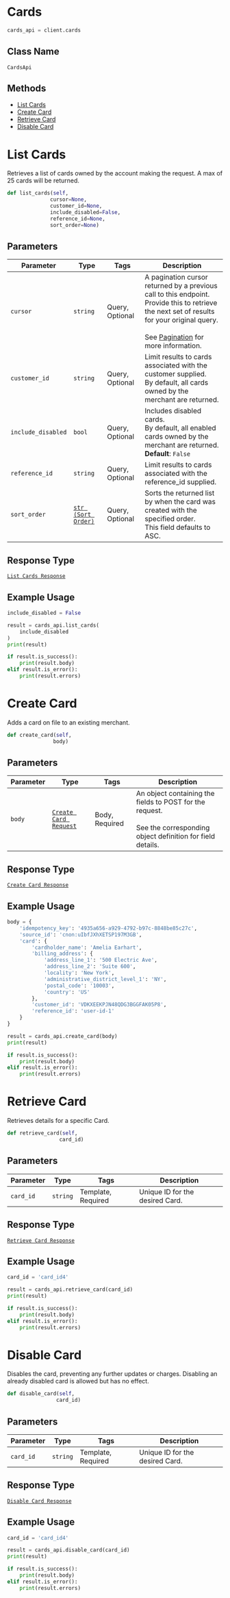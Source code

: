 # Cards

```python
cards_api = client.cards
```

## Class Name

`CardsApi`

## Methods

* [List Cards](../../doc/api/cards.md#list-cards)
* [Create Card](../../doc/api/cards.md#create-card)
* [Retrieve Card](../../doc/api/cards.md#retrieve-card)
* [Disable Card](../../doc/api/cards.md#disable-card)


# List Cards

Retrieves a list of cards owned by the account making the request.
A max of 25 cards will be returned.

```python
def list_cards(self,
              cursor=None,
              customer_id=None,
              include_disabled=False,
              reference_id=None,
              sort_order=None)
```

## Parameters

| Parameter | Type | Tags | Description |
|  --- | --- | --- | --- |
| `cursor` | `string` | Query, Optional | A pagination cursor returned by a previous call to this endpoint.<br>Provide this to retrieve the next set of results for your original query.<br><br>See [Pagination](https://developer.squareup.com/docs/build-basics/common-api-patterns/pagination) for more information. |
| `customer_id` | `string` | Query, Optional | Limit results to cards associated with the customer supplied.<br>By default, all cards owned by the merchant are returned. |
| `include_disabled` | `bool` | Query, Optional | Includes disabled cards.<br>By default, all enabled cards owned by the merchant are returned.<br>**Default**: `False` |
| `reference_id` | `string` | Query, Optional | Limit results to cards associated with the reference_id supplied. |
| `sort_order` | [`str (Sort Order)`](../../doc/models/sort-order.md) | Query, Optional | Sorts the returned list by when the card was created with the specified order.<br>This field defaults to ASC. |

## Response Type

[`List Cards Response`](../../doc/models/list-cards-response.md)

## Example Usage

```python
include_disabled = False

result = cards_api.list_cards(
    include_disabled
)
print(result)

if result.is_success():
    print(result.body)
elif result.is_error():
    print(result.errors)
```


# Create Card

Adds a card on file to an existing merchant.

```python
def create_card(self,
               body)
```

## Parameters

| Parameter | Type | Tags | Description |
|  --- | --- | --- | --- |
| `body` | [`Create Card Request`](../../doc/models/create-card-request.md) | Body, Required | An object containing the fields to POST for the request.<br><br>See the corresponding object definition for field details. |

## Response Type

[`Create Card Response`](../../doc/models/create-card-response.md)

## Example Usage

```python
body = {
    'idempotency_key': '4935a656-a929-4792-b97c-8848be85c27c',
    'source_id': 'cnon:uIbfJXhXETSP197M3GB',
    'card': {
        'cardholder_name': 'Amelia Earhart',
        'billing_address': {
            'address_line_1': '500 Electric Ave',
            'address_line_2': 'Suite 600',
            'locality': 'New York',
            'administrative_district_level_1': 'NY',
            'postal_code': '10003',
            'country': 'US'
        },
        'customer_id': 'VDKXEEKPJN48QDG3BGGFAK05P8',
        'reference_id': 'user-id-1'
    }
}

result = cards_api.create_card(body)
print(result)

if result.is_success():
    print(result.body)
elif result.is_error():
    print(result.errors)
```


# Retrieve Card

Retrieves details for a specific Card.

```python
def retrieve_card(self,
                 card_id)
```

## Parameters

| Parameter | Type | Tags | Description |
|  --- | --- | --- | --- |
| `card_id` | `string` | Template, Required | Unique ID for the desired Card. |

## Response Type

[`Retrieve Card Response`](../../doc/models/retrieve-card-response.md)

## Example Usage

```python
card_id = 'card_id4'

result = cards_api.retrieve_card(card_id)
print(result)

if result.is_success():
    print(result.body)
elif result.is_error():
    print(result.errors)
```


# Disable Card

Disables the card, preventing any further updates or charges.
Disabling an already disabled card is allowed but has no effect.

```python
def disable_card(self,
                card_id)
```

## Parameters

| Parameter | Type | Tags | Description |
|  --- | --- | --- | --- |
| `card_id` | `string` | Template, Required | Unique ID for the desired Card. |

## Response Type

[`Disable Card Response`](../../doc/models/disable-card-response.md)

## Example Usage

```python
card_id = 'card_id4'

result = cards_api.disable_card(card_id)
print(result)

if result.is_success():
    print(result.body)
elif result.is_error():
    print(result.errors)
```

